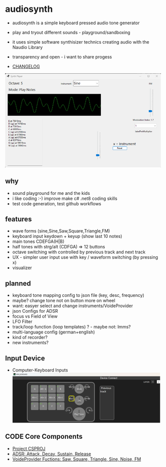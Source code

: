 # audiosynth

* audiosynth is a simple keyboard pressed audio tone generator
* play and tryout different sounds - playground/sandboxing
* it uses simple software synthisizer technics creating audio with the Naudio Library

* transparency and open - i want to share progess

* [CHANGELOG](CHANGELOG.md)

![FRONTEND: Audio Synth Player](doc/audioSynthPlayer.png)

## why

* sound playground for me and the kids
* i like coding :-) improve make c# .net8 coding skills
* test code generation, test github workflows

## features

* wave forms (sine,Sine,Saw,Square,Triangle,FM)
* keyboard input keydown + keyup (show last 10 notes)
* main tones CDEFGA(H|B)
* half tones with strg/alt (CDFGA) => 12 buttons
* octave switching with controlled by previous track and next track
* UX - simpler user input use with key / waveform switching (by pressing x)
* visualizer

## planned

* keyboard tone mapping config to json file (key, desc, frequency)
* maybe? change tone not on button more on wheel
* want: easyer select and change instruments/VoideProvider
* json Configs for ADSR
* focus vs Field of View
* LFO Filter
* track/loop function (loop templates) ? - maybe not: lmms?
* multi-language config (german+english)
* kind of recorder?
* new instruments?

## Input Device

* Computer-Keyboard Inputs
![Mini Keyboard Example png](doc/mini-keyboard-example.png)

## CODE Core Components

* [Project CSPROJ](audiosynthSOL/audiosynth/audiosynth.csproj)
* [ADSR: Attack, Decay, Sustain, Release](audiosynthSOL/audiosynth/ADSR.cs)
* [VoideProvider Fuctions: Saw, Square, Triangle, Sine, Noise, FM](audiosynthSOL/audiosynth/VoiceProvider.cs)


